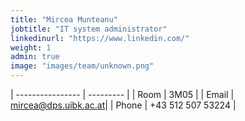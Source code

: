 ```yaml
---
title: "Mircea Munteanu"
jobtitle: "IT system administrator"
linkedinurl: "https://www.linkedin.com/"
weight: 1
admin: true
image: "images/team/unknown.png"
---
```


| ----------------  | --------- | 
| Room              | 3M05      | 
| Email             | [mircea@dps.uibk.ac.at](mailto:mircea@dps.uibk.ac.at)| 
| Phone             | +43 512 507 53224 | 
